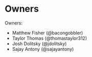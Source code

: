 # Owners

Owners:
  - Matthew Fisher (@bacongobbler)
  - Taylor Thomas (@thomastaylor312)
  - Josh Dolitsky (@jdolitsky)
  - Sajay Antony (@sajayantony)
  
